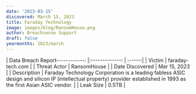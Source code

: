 ```yaml
---
date: '2023-03-15'
discovered: March 15, 2023
title: Faraday Technology
image: images/blog/RansomHouse.png
author: Breachsense Support
draft: false
yearmonths: 2023/march
---
```


| Data Breach Report------------:     |:-------------:    | :-----:|
| Victim      | faraday-tech.com      | 
| Threat Actor      | RansomHouse      | 
| Date Discovered      | Mar 15, 2023      | 
| Description      | Faraday Technology Corporation is a leading fabless ASIC design and silicon IP (intellectual property) provider established in 1993 as the first Asian ASIC vendor.      | 
| Leak Size      | 0.5TB      | 


